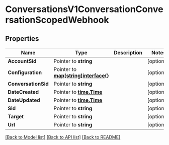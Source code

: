 # ConversationsV1ConversationConversationScopedWebhook

## Properties

Name | Type | Description | Notes
------------ | ------------- | ------------- | -------------
**AccountSid** | Pointer to **string** |  | [optional] 
**Configuration** | Pointer to [**map[string]interface{}**](.md) |  | [optional] 
**ConversationSid** | Pointer to **string** |  | [optional] 
**DateCreated** | Pointer to [**time.Time**](time.Time.md) |  | [optional] 
**DateUpdated** | Pointer to [**time.Time**](time.Time.md) |  | [optional] 
**Sid** | Pointer to **string** |  | [optional] 
**Target** | Pointer to **string** |  | [optional] 
**Url** | Pointer to **string** |  | [optional] 

[[Back to Model list]](../README.md#documentation-for-models) [[Back to API list]](../README.md#documentation-for-api-endpoints) [[Back to README]](../README.md)


